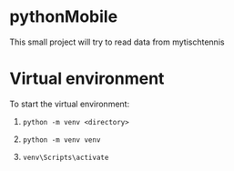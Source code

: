 # pythonMobile

This small project will try to read data from mytischtennis

# Virtual environment

To start the virtual environment:

1. ```python -m venv <directory>```

1. ```python -m venv venv```

1. ```venv\Scripts\activate```